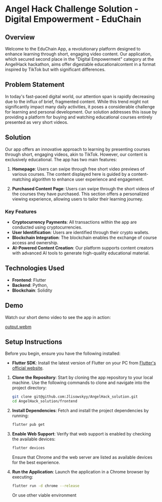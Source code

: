 
# Angel Hack Challenge Solution - Digital Empowerment - EduChain

## Overview

Welcome to the EduChain App, a revolutionary platform designed to enhance learning through short, engaging video content. Our application, which secured second place in the "Digital Empowerment" category at the AngelHack hackathon, aims offer digestable educationalcontent in a format inspired by TikTok but with significant differences.

## Problem Statement

In today's fast-paced digital world, our attention span is rapidly decreasing due to the influx of brief, fragmented content. While this trend might not significantly impact many daily activities, it poses a considerable challenge for learning and personal development. Our solution addresses this issue by providing a platform for buying and watching educational courses entirely presented as very short videos.

## Solution

Our app offers an innovative approach to learning by presenting courses through short, engaging videos, akin to TikTok. However, our content is exclusively educational. The app has two main features:

1. **Homepage**: Users can swipe through free short video previews of various courses. The content displayed here is guided by a content-matching algorithm to enhance user experience and engagement.

2. **Purchased Content Page**: Users can swipe through the short videos of the courses they have purchased. This section offers a personalized viewing experience, allowing users to tailor their learning journey.

### Key Features

- **Cryptocurrency Payments**: All transactions within the app are conducted using cryptocurrencies.
- **User Identification**: Users are identified through their crypto wallets.
- **Blockchain Integration**: The blockchain enables the exchange of course access and ownership.
- **AI-Powered Content Creation**: Our platform supports content creators with advanced AI tools to generate high-quality educational material.

## Technologies Used

- **Frontend**: Flutter
- **Backend**: Python, 
- **Blockchain**: Solidity

## Demo

Watch our short demo video to see the app in action:

[output.webm](https://github.com/Jlisowskyy/AngelHack_solution/assets/115403674/cafde24f-cf8b-4f4f-967a-5ba1421d4f46)

## Setup Instructions

Before you begin, ensure you have the following installed:
- **Flutter SDK**: Install the latest version of Flutter on your PC from [Flutter's official website](https://flutter.dev).

1. **Clone the Repository**: 
   Start by cloning the app repository to your local machine. Use the following commands to clone and navigate into the project directory:
   ```bash
   git clone git@github.com:Jlisowskyy/AngelHack_solution.git
   cd AngelHack_solution/frontend
   ```

2. **Install Dependencies**:
   Fetch and install the project dependencies by running:
   ```bash
   flutter pub get 
   ```

3. **Enable Web Support**:
   Verify that web support is enabled by checking the available devices:
   ```bash
   flutter devices
   ```

   Ensure that Chrome and the web server are listed as available devices for the best experience.

4. **Run the Application**:
   Launch the application in a Chrome browser by executing:
   ```bash
   flutter run -d chrome --release
   ```
   Or use other viable environment
